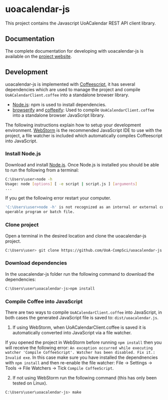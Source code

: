 # uoacalendar-js

This project contains the Javascript UoACalendar REST API client library.

## Documentation

The complete documentation for developing with uoacalendar-js is available on the [project website](http://uoa-compsci.github.io/uoacalendar-js/).

## Development

uoacalendar-js is implemented with [Coffeescript](http://coffeescript.org/), it has several dependencies which are used to manage the project and compile `UoACalendarClient.coffee` into a standalone browser library.

* [Node.js](https://nodejs.org/en/): npm is used to install dependencies.
* [browserify](http://browserify.org/) and [coffeeify](https://www.npmjs.com/package/coffeeify): Used to compile `UoACalendarClient.coffee` into a standalone browser JavaScript library.

The following instructions explain how to setup your development environment. [WebStorm](https://www.jetbrains.com/webstorm/) is the recommended JavaScript IDE to use with the project, a file watcher is included which automatically compiles Coffeescript into JavaScript.

### Install Node.js

Download and install [Node.js](https://nodejs.org/en/). Once Node.js is installed you should be able to run the following from a terminal:

```bash
C:\Users\user>node -h
Usage: node [options] [ -e script | script.js ] [arguments]
...
```
If you get the following error restart your computer.

```bash
'C:\Users\user>node -h' is not recognized as an internal or external command,
operable program or batch file.
```

### Clone project
Open a terminal in the desired location and clone the uoacalendar-js project.

```bash
C:\Users\user> git clone https://github.com/UoA-CompSci/uoacalendar-js.git
```

### Download dependencies
In the uoacalendar-js folder run the following command to download the dependencies:

```bash
C:\Users\user\uoacalendar-js>npm install
```

### Compile Coffee into JavaScript

There are two ways to compile `UoACalendarClient.coffee` into JavaScript, in both cases the generated JavaScript file is saved to: `dist/uoacalendar.js`.

1) If using WebStorm, when UoACalendarClient.coffee is saved it is automatically converted into JavaScript via a file watcher. 

If you opened the project in WebStorm before running `npm install` then you will receive the following error: `An exception occurred while executing watcher 'Compile CoffeeScript'. Watcher has been disabled. Fix it.: Invalid exe`. In this case make sure you have installed the dependnencies with `npm install` and then re-enable the file watcher: File -> Settings -> Tools -> File Watchers -> Tick `Compile CoffeeScript`.

2) If not using WebStorm run the following command (this has only been tested on Linux).

```bash
C:\Users\user\uoacalendar-js> make
```




